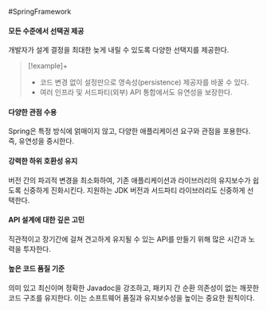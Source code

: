 #SpringFramework 

#### 모든 수준에서 선택권 제공
개발자가 설계 결정을 최대한 늦게 내릴 수 있도록 다양한 선택지를 제공한다. 

> [!example]+ 
> + 코드 변경 없이 설정만으로 영속성(persistence) 제공자를 바꿀 수 있다.
> + 여러 인프라 및 서드파티(외부) API 통합에서도 유연성을 보장한다.

#### 다양한 관점 수용
Spring은 특정 방식에 얽매이지 않고, 다양한 애플리케이션 요구와 관점을 포용한다. 즉, 유연성을 중시한다.

#### 강력한 하위 호환성 유지
버전 간의 파괴적 변경을 최소화하여, 기존 애플리케이션과 라이브러리의 유지보수가 쉽도록 신중하게 진화시킨다. 지원하는 JDK 버전과 서드파티 라이브러리도 신중하게 선택한다.

#### API 설계에 대한 깊은 고민
직관적이고 장기간에 걸쳐 견고하게 유지될 수 있는 API를 만들기 위해 많은 시간과 노력을 투자한다.

#### 높은 코드 품질 기준
의미 있고 최신이며 정확한 Javadoc을 강조하고, 패키지 간 순환 의존성이 없는 깨끗한 코드 구조를 유지한다. 이는 소프트웨어 품질과 유지보수성을 높이는 중요한 원칙이다.